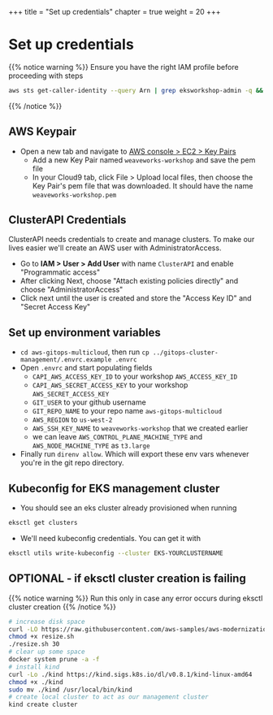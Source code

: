 +++
title = "Set up credentials"
chapter = true
weight = 20
+++

# Set up credentials

{{% notice warning %}}
Ensure you have the right IAM profile before proceeding with steps

```sh
aws sts get-caller-identity --query Arn | grep eksworkshop-admin -q && echo "IAM role valid" || echo "IAM role NOT valid"
```

{{% /notice %}}

## AWS Keypair

* Open a new tab and navigate to [AWS console > EC2 > Key Pairs](https://us-west-2.console.aws.amazon.com/ec2/v2/home?region=us-west-2#KeyPairs:)
  * Add a new Key Pair named `weaveworks-workshop` and save the pem file
  * In your Cloud9 tab, click File > Upload local files, then choose the Key Pair's pem file that was downloaded. It should have the name `weaveworks-workshop.pem`

## ClusterAPI Credentials

ClusterAPI needs credentials to create and manage clusters. To make our lives easier we'll create an AWS user with AdministratorAccess.

* Go to **IAM > User > Add User** with name `ClusterAPI` and enable "Programmatic access"
* After clicking Next, choose "Attach existing policies directly" and choose "AdministratorAccess"
* Click next until the user is created and store the "Access Key ID" and "Secret Access Key"

## Set up environment variables

* `cd aws-gitops-multicloud`, then run `cp ../gitops-cluster-management/.envrc.example .envrc`
* Open `.envrc` and start populating fields
  * `CAPI_AWS_ACCESS_KEY_ID` to your workshop `AWS_ACCESS_KEY_ID`
  * `CAPI_AWS_SECRET_ACCESS_KEY` to your workshop `AWS_SECRET_ACCESS_KEY`
  * `GIT_USER` to your github username
  * `GIT_REPO_NAME` to your repo name `aws-gitops-multicloud`
  * `AWS_REGION` to `us-west-2`
  * `AWS_SSH_KEY_NAME` to `weaveworks-workshop` that we created earlier
  * we can leave `AWS_CONTROL_PLANE_MACHINE_TYPE` and `AWS_NODE_MACHINE_TYPE` as `t3.large`
* Finally run `direnv allow`. Which will export these env vars whenever you're in the git repo directory.


## Kubeconfig for EKS management cluster

* You should see an eks cluster already provisioned when running

```sh
eksctl get clusters
```

* We'll need kubeconfig credentials. You can get it with

```sh
eksctl utils write-kubeconfig --cluster EKS-YOURCLUSTERNAME
```

## OPTIONAL - if eksctl cluster creation is failing

{{% notice warning %}}
Run this only in case any error occurs during eksctl cluster creation
{{% /notice %}}

```sh
# increase disk space
curl -LO https://raw.githubusercontent.com/aws-samples/aws-modernization-devsecops/master/scripts/resize.sh
chmod +x resize.sh
./resize.sh 30
# clear up some space
docker system prune -a -f
# install kind
curl -Lo ./kind https://kind.sigs.k8s.io/dl/v0.8.1/kind-linux-amd64
chmod +x ./kind
sudo mv ./kind /usr/local/bin/kind
# create local cluster to act as our management cluster
kind create cluster
```
